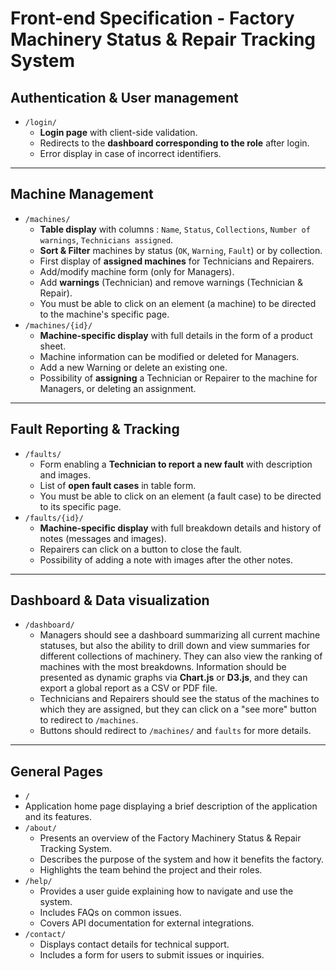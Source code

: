 # **Front-end Specification - Factory Machinery Status & Repair Tracking System**

## **Authentication & User management**

- `/login/`
  - **Login page** with client-side validation.
  - Redirects to the **dashboard corresponding to the role** after login.
  - Error display in case of incorrect identifiers.

---

## **Machine Management**

- `/machines/`
  - **Table display** with columns : `Name`, `Status`, `Collections`, `Number of warnings`, `Technicians assigned`.
  - **Sort & Filter** machines by status (`OK`, `Warning`, `Fault`) or by collection.
  - First display of **assigned machines** for Technicians and Repairers.
  - Add/modify machine form (only for Managers).
  - Add **warnings** (Technician) and remove warnings (Technician & Repair).
  - You must be able to click on an element (a machine) to be directed to the machine's specific page.
- `/machines/{id}/`
  - **Machine-specific display** with full details in the form of a product sheet.
  - Machine information can be modified or deleted for Managers.
  - Add a new Warning or delete an existing one.
  - Possibility of **assigning** a Technician or Repairer to the machine for Managers, or deleting an assignment.

---

## **Fault Reporting & Tracking**

- `/faults/`
  - Form enabling a **Technician to report a new fault** with description and images.
  - List of **open fault cases** in table form.
  - You must be able to click on an element (a fault case) to be directed to its specific page.
- `/faults/{id}/`
  - **Machine-specific display** with full breakdown details and history of notes (messages and images).
  - Repairers can click on a button to close the fault.
  - Possibility of adding a note with images after the other notes.

---

## **Dashboard & Data visualization**

- `/dashboard/`
  - Managers should see a dashboard summarizing all current machine statuses, but also the ability to drill down and view summaries for different collections of machinery. They can also view the ranking of machines with the most breakdowns. Information should be presented as dynamic graphs via **Chart.js** or **D3.js**, and they can export a global report as a CSV or PDF file.
  - Technicians and Repairers should see the status of the machines to which they are assigned, but they can click on a "see more" button to redirect to `/machines`.
  - Buttons should redirect to `/machines/` and `faults` for more details.

---

## **General Pages**

- `/`
- Application home page displaying a brief description of the application and its features.
- `/about/`
  - Presents an overview of the Factory Machinery Status & Repair Tracking System.  
  - Describes the purpose of the system and how it benefits the factory.  
  - Highlights the team behind the project and their roles.
- `/help/`
  - Provides a user guide explaining how to navigate and use the system.  
  - Includes FAQs on common issues.  
  - Covers API documentation for external integrations.
- `/contact/`
  - Displays contact details for technical support.  
  - Includes a form for users to submit issues or inquiries.
